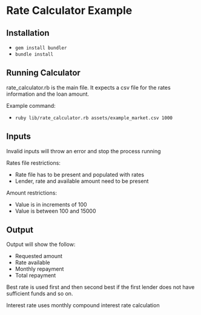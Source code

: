 # Rate Calculator Example

## Installation

- `gem install bundler`
- `bundle install`

## Running Calculator

rate_calculator.rb is the main file. It expects a csv file for the rates information and the loan amount.

Example command:
- `ruby lib/rate_calculator.rb assets/example_market.csv 1000`

## Inputs

Invalid inputs will throw an error and stop the process running

Rates file restrictions:
* Rate file has to be present and populated with rates
* Lender, rate and available amount need to be present

Amount restrictions:
* Value is in increments of 100
* Value is between 100 and 15000

## Output

Output will show the follow:
* Requested amount
* Rate available
* Monthly repayment
* Total repayment

Best rate is used first and then second best if the first lender does not have sufficient funds and so on.

Interest rate uses monthly compound interest rate calculation